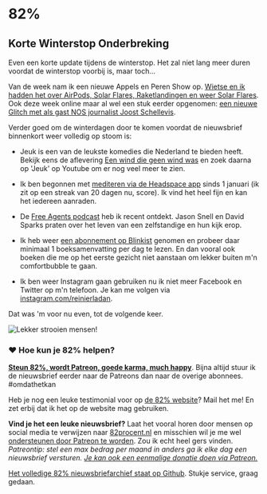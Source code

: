 # 82% 

## Korte Winterstop Onderbreking

Even een korte update tijdens de winterstop. Het zal niet lang meer duren voordat de winterstop voorbij is, maar toch…

Van de week nam ik een nieuwe Appels en Peren Show op. [Wietse en ik hadden het over AirPods, Solar Flares, Raketlandingen en weer Solar Flares](http://appelsenperenshow.nl/aflevering/2017/1/18/132-solar-flares-matches-op-vlog-anita-dot). Ook deze week online maar al wel een stuk eerder opgenomen: [een nieuwe Glitch met als gast NOS journalist Joost Schellevis](https://soundcloud.com/glitchcast/15-joost-schellevis-nos-het-bestaansrecht-van-journalisten-staat-ter-discussie).

Verder goed om de winterdagen door te komen voordat de nieuwsbrief binnenkort weer volledig op stoom is:

- Jeuk is een van de leukste komedies die Nederland te bieden heeft. Bekijk eens de aflevering [Een wind die geen wind was](https://www.youtube.com/watch?v=LywQ9wnX3rc) en zoek daarna op 'Jeuk' op Youtube om er nog veel meer te zien. 

- Ik ben begonnen met [mediteren via de Headspace app](https://www.headspace.com) sinds 1 januari (ik zit op een streak van 20 dagen nu, score). Ik vind het heel fijn en kan het iedereen aanraden.

- De [Free Agents podcast](https://www.relay.fm/freeagents) heb ik recent ontdekt. Jason Snell en David Sparks praten over het leven van een zelfstandige en hun kijk erop.

- Ik heb weer [een abonnement op Blinkist](https://www.blinkist.com/en/) genomen en probeer daar minimaal 1 boeksamenvatting per dag te lezen. En dan vooral ook boeken die me op het eerste gezicht niet aanstaan om lekker buiten m'n comfortbubble te gaan.

- Ik ben weer Instagram gaan gebruiken nu ik niet meer Facebook en Twitter op m'n telefoon. Je kan me volgen via [instagram.com/reinierladan](https://www.instagram.com/reinierladan/).

Dat was 'm voor nu even, tot de volgende keer.

![Lekker strooien mensen!](https://media.giphy.com/media/Q3cJvgxtBUtqg/giphy.gif)

### ❤️ Hoe kun je 82% helpen?
[**Steun 82%, wordt Patreon, goede karma, much happy**](https://www.patreon.com/reinier). Bijna altijd stuur ik de nieuwsbrief eerder naar de Patreons dan naar de overige abonnees. #omdathetkan

Heb je nog een leuke testimonial voor op [de 82% website](http://82procent.nl)? Mail het me! En zet erbij dat ik het op de website mag gebruiken.

**Vind je het een leuke nieuwsbrief?** Laat het vooral horen door mensen op social media te verwijzen naar [82procent.nl](http://82procent.nl) en misschien wil je me wel [ondersteunen door Patreon te worden](https://www.patreon.com/reinier). Zou ik echt heel gers vinden. _Patreontip: stel een max bedrag per maand in anders ga ik elke dag een nieuwsbrief versturen. [Je kan ook een eenmalige donatie doen via Patreon.](https://github.com/reinier/82procent-nieuwsbrieven/blob/master/enquetes/enquete-1.md)_

[Het volledige 82% nieuwsbriefarchief staat op Github](http://github.com/reinier/82procent-nieuwsbrieven). Stukje service, graag gedaan.

